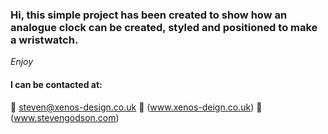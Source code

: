 ### Hi, this simple project has been created to show how an analogue clock can be created, styled and positioned to make a wristwatch.

*Enjoy*

#### I can be contacted at:
:e-mail: steven@xenos-design.co.uk
:office: (www.xenos-deign.co.uk)
:house_with_garden: (www.stevengodson.com)
